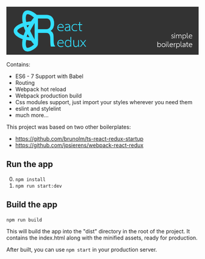 ![Logo](docs/logo.png)

Contains:

* ES6 - 7 Support with Babel
* Routing
* Webpack hot reload
* Webpack production build
* Css modules support, just import your styles wherever you need them
* eslint and stylelint
* much more...

This project was based on two other boilerplates:
- https://github.com/brunolm/ts-react-redux-startup
- https://github.com/jpsierens/webpack-react-redux

## Run the app

0. ```npm install```
0. ```npm run start:dev```

## Build the app
```npm run build```

This will build the app into the "dist" directory in the root of the project. It contains the index.html along with the minified assets, ready for production.

After built, you can use ```npm start``` in your production server.
